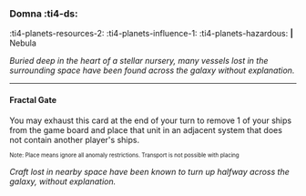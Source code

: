 ### Domna :ti4-ds:

:ti4-planets-resources-2: :ti4-planets-influence-1: :ti4-planets-hazardous: __|__ Nebula

*Buried deep in the heart of a stellar nursery, many vessels lost in the surrounding space have been found across the galaxy without explanation.*

---

#### Fractal Gate

You may exhaust this card at the end of your turn to remove 1 of your ships from the game board and place that unit in an adjacent system that does not contain another player's ships.

<sup><sub>Note: Place means ignore all anomaly restrictions. Transport is not possible with placing</sub></sup>

*Craft lost in nearby space have been known to turn up halfway across the galaxy, without explanation.*
